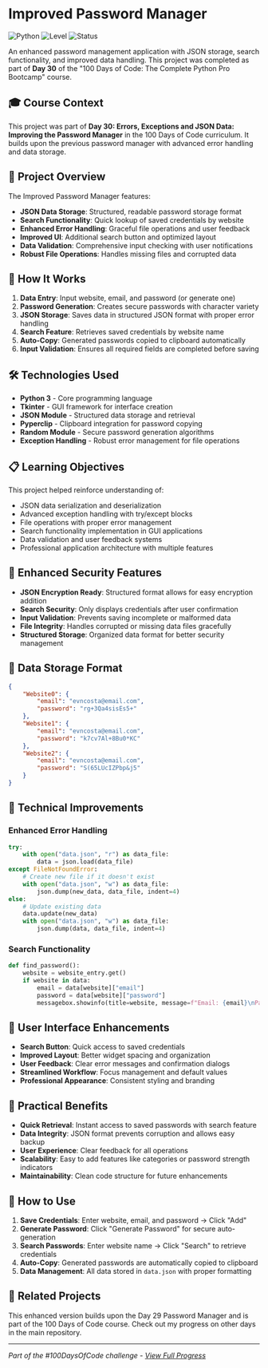 # Improved Password Manager

![Python](https://img.shields.io/badge/Python-3-blue?style=for-the-badge)
![Level](https://img.shields.io/badge/Level-Intermediate-yellow?style=for-the-badge)
![Status](https://img.shields.io/badge/Status-Complete-brightgreen?style=for-the-badge)

An enhanced password management application with JSON storage, search functionality, and improved data handling. This project was completed as part of **Day 30** of the "100 Days of Code: The Complete Python Pro Bootcamp" course.

## 🎓 Course Context

This project was part of **Day 30: Errors, Exceptions and JSON Data: Improving the Password Manager** in the 100 Days of Code curriculum. It builds upon the previous password manager with advanced error handling and data storage.

## 🎯 Project Overview

The Improved Password Manager features:
- **JSON Data Storage**: Structured, readable password storage format
- **Search Functionality**: Quick lookup of saved credentials by website
- **Enhanced Error Handling**: Graceful file operations and user feedback
- **Improved UI**: Additional search button and optimized layout
- **Data Validation**: Comprehensive input checking with user notifications
- **Robust File Operations**: Handles missing files and corrupted data

## 🚀 How It Works

1. **Data Entry**: Input website, email, and password (or generate one)
2. **Password Generation**: Creates secure passwords with character variety
3. **JSON Storage**: Saves data in structured JSON format with proper error handling
4. **Search Feature**: Retrieves saved credentials by website name
5. **Auto-Copy**: Generated passwords copied to clipboard automatically
6. **Input Validation**: Ensures all required fields are completed before saving

## 🛠️ Technologies Used

- **Python 3** - Core programming language
- **Tkinter** - GUI framework for interface creation
- **JSON Module** - Structured data storage and retrieval
- **Pyperclip** - Clipboard integration for password copying
- **Random Module** - Secure password generation algorithms
- **Exception Handling** - Robust error management for file operations

## 📋 Learning Objectives

This project helped reinforce understanding of:
- JSON data serialization and deserialization
- Advanced exception handling with try/except blocks
- File operations with proper error management
- Search functionality implementation in GUI applications
- Data validation and user feedback systems
- Professional application architecture with multiple features

## 🔐 Enhanced Security Features

- **JSON Encryption Ready**: Structured format allows for easy encryption addition
- **Search Security**: Only displays credentials after user confirmation
- **Input Validation**: Prevents saving incomplete or malformed data
- **File Integrity**: Handles corrupted or missing data files gracefully
- **Structured Storage**: Organized data format for better security management

## 💾 Data Storage Format

```json
{
    "Website0": {
        "email": "evncosta@email.com",
        "password": "rg+3Qa4sisEs5+"
    },
    "Website1": {
        "email": "evncosta@email.com",
        "password": "k7cv7Al+8Bu0*KC"
    },
    "Website2": {
        "email": "evncosta@email.com",
        "password": "S(65LUcIZPbp&j5"
    }
}
```

## 🔧 Technical Improvements

### Enhanced Error Handling
```python
try:
    with open("data.json", "r") as data_file:
        data = json.load(data_file)
except FileNotFoundError:
    # Create new file if it doesn't exist
    with open("data.json", "w") as data_file:
        json.dump(new_data, data_file, indent=4)
else:
    # Update existing data
    data.update(new_data)
    with open("data.json", "w") as data_file:
        json.dump(data, data_file, indent=4)
```

### Search Functionality
```python
def find_password():
    website = website_entry.get()
    if website in data:
        email = data[website]["email"]
        password = data[website]["password"]
        messagebox.showinfo(title=website, message=f"Email: {email}\nPassword: {password}")
```

## 🎨 User Interface Enhancements

- **Search Button**: Quick access to saved credentials
- **Improved Layout**: Better widget spacing and organization
- **User Feedback**: Clear error messages and confirmation dialogs
- **Streamlined Workflow**: Focus management and default values
- **Professional Appearance**: Consistent styling and branding

## 💼 Practical Benefits

- **Quick Retrieval**: Instant access to saved passwords with search feature
- **Data Integrity**: JSON format prevents corruption and allows easy backup
- **User Experience**: Clear feedback for all operations
- **Scalability**: Easy to add features like categories or password strength indicators
- **Maintainability**: Clean code structure for future enhancements

## 🎯 How to Use

1. **Save Credentials**: Enter website, email, and password → Click "Add"
2. **Generate Password**: Click "Generate Password" for secure auto-generation
3. **Search Passwords**: Enter website name → Click "Search" to retrieve credentials
4. **Auto-Copy**: Generated passwords are automatically copied to clipboard
5. **Data Management**: All data stored in `data.json` with proper formatting

## 🔄 Related Projects

This enhanced version builds upon the Day 29 Password Manager and is part of the 100 Days of Code course. Check out my progress on other days in the main repository.

---

*Part of the #100DaysOfCode challenge - [View Full Progress](https://github.com/evncosta/100-Days-of-Code)*
